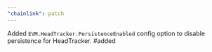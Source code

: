 ```yaml
---
"chainlink": patch
---
```


Added `EVM.HeadTracker.PersistenceEnabled` config option to disable persistence for HeadTracker. #added
